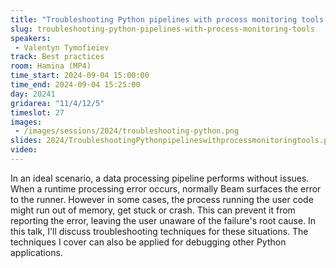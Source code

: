 ```yaml
---
title: "Troubleshooting Python pipelines with process monitoring tools."
slug: troubleshooting-python-pipelines-with-process-monitoring-tools
speakers:
 - Valentyn Tymofieiev
track: Best practices
room: Hamina (MP4)
time_start: 2024-09-04 15:00:00
time_end: 2024-09-04 15:25:00
day: 20241
gridarea: "11/4/12/5"
timeslot: 27
images:
 - /images/sessions/2024/troubleshooting-python.png
slides: 2024/TroubleshootingPythonpipelineswithprocessmonitoringtools.pdf
video: 
---
```


In an ideal scenario, a data processing pipeline performs without issues. When a runtime processing error occurs, normally Beam surfaces the error to the runner. However in some cases, the process running the user code might run out of memory, get stuck or crash. This can prevent it from reporting the error, leaving the user unaware of the failure's root cause. In this talk, I'll discuss troubleshooting techniques for these situations. The techniques I cover can also be applied for debugging other Python applications.